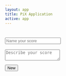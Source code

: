 ```yaml
---
layout: app
title: PiX Application
active: app
---
```


<h1 class='score-header'><input placeholder='Name your score'></h1>
<textarea class='score-description' placeholder='Describe your score'></textarea>


<div id="pix-template">
	<!-- Handlebars template-->
</div>

<button id="add-new" class='btn btn-lg btn-primary pull-right'>New <i class='pix pix-plus pix-lg'></i></button>
<script id="layout-score" type="text/x-handlebars-template">
	<div class='pix-score'>
	     <ul class='pix-header col-sm-1 col-xs-3'>
			<li class='block block-user'><div class='pix-group'><i class='pix'>pix-person</i><label>person</label></div></li>
			<li class='block block-dialogue'><div class='pix-group'><i class='pix'>pix-dialogue</i><label>dialogue</label></div></li>
			<li class='block block-system'><div class='pix-group'><i class='pix'>pix-system</i><label>system</label></div></li>
		</ul>
	    <ul class='pix-steps'>
	    {% raw %}
	        {{{step}}} 
	    {% endraw %}
	    </ul>
	</div>
</script>
<script id="pix-step" type="text/x-handlebars-template">
	<li class='pix-step col-sm-1 col-xs-3'>
    	<a href="#split-toggle" class="fly-link top">Split score</a>
        <ul>
            <li class='block block-user'>
                <input type='text' class="pix pix-input input-user" placeholder='pix-empty'>
                <textarea class="pix-note input-user" placeholder='type here...'></textarea>
            </li>
            <li class='block block-dialogue'>
                <input type='text' class="pix pix-input input-dialogue" placeholder='pix-empty'>
                <textarea class="pix-note input-dialogue" placeholder='type here...'></textarea>
            </li>
            <li class='block block-system'>
                <input type='text' class="pix pix-input input-system" placeholder='pix-empty'>
                <textarea class="pix-note input-system" placeholder='type here...'></textarea>
            </li>
            <div class='note'>
               <textarea class="input-note" placeholder='type here...'></textarea>
            </div>
        </ul>
        <a href="#add-note" class="fly-link bottom">Add note</a>
    </li>
</script>
